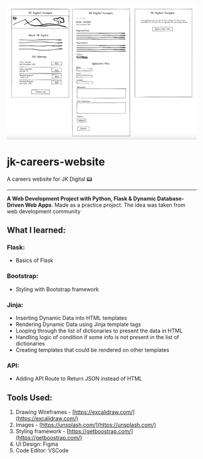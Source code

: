 ![](./readmeImg/quick-wireframe.png)

# jk-careers-website

A careers website for JK Digital 📟

---

**A Web Development Project with Python, Flask & Dynamic Database-Driven Web Apps**. Made as a practice project. The idea was taken from web development community <br>

## What I learned:

### Flask:
- Basics of Flask
### Bootstrap:
- Styling with Bootstrap framework
### Jinja:
- Inserting Dynamic Data into HTML templates
- Rendering Dynamic Data using Jinja template tags
- Looping through the list of dictionaries to present the data in HTML
- Handling logic of condition if some info is not present in the list of dictionaries
- Creating templates that could be rendered on other templates
### API:
- Adding API Route to Return JSON instead of HTML

## Tools Used:

1. Drawing Wireframes - [https://excalidraw.com/](https://excalidraw.com/)
2. Images - [https://unsplash.com/](https://unsplash.com/)
3. Styling framework - [https://getboostrap.com/](https://getboostrap.com/)
4. UI Design: Figma
5. Code Editor: VSCode
